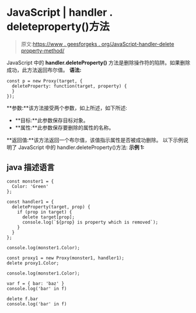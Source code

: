 # JavaScript | handler . deleteproperty()方法

> 原文:[https://www . geesforgeks . org/JavaScript-handler-delete property-method/](https://www.geeksforgeeks.org/javascript-handler-deleteproperty-method/)

JavaScript 中的 **handler.deleteProperty()** 方法是删除操作符的陷阱。如果删除成功，此方法返回布尔值。
**语法:**

```
const p = new Proxy(target, {
  deleteProperty: function(target, property) {
  }
});
```

**参数:**该方法接受两个参数，如上所述，如下所述:

*   **目标:**此参数保存目标对象。
*   **属性:**此参数保存要删除的属性的名称。

**返回值:**该方法返回一个布尔值，该值指示属性是否被成功删除。
以下示例说明了 JavaScript 中的 handler.deleteProperty()方法:
**示例 1:**

## java 描述语言

```
const monster1 = {
  Color: 'Green'
};

const handler1 = {
  deleteProperty(target, prop) {
    if (prop in target) {
      delete target[prop];
      console.log(`${prop} is property which is removed`);
    }
  }
};

console.log(monster1.Color);

const proxy1 = new Proxy(monster1, handler1);
delete proxy1.Color;

console.log(monster1.Color);

var f = { bar: 'baz' }   
console.log('bar' in f) 

delete f.bar 
console.log('bar' in f)
```